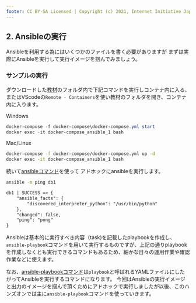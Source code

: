 ```yaml
---
footer: CC BY-SA Licensed | Copyright (c) 2021, Internet Initiative Japan Inc.
---
```


## 2. Ansibleの実行

Ansibleを利用する為にはいくつかのファイルを書く必要がありますが
まずは実際にAnsibleを実行して実行イメージを掴んでみましょう。

### サンプルの実行

ダウンロードした[教材](https://github.com/iij/ansible-exercise)のフォルダ内で下記コマンドを実行しコンテナ内に入る、
またはVScodeの`Remote - Containers`を使い教材のフォルダを開き、コンテナ内に入ります。

Windows

```powershell
docker-compose -f docker-compose\docker-compose.yml start
docker exec -it docker-compose_ansible_1 bash
```

Mac/Linux

```sh
docker-compose -f docker-compose/docker-compose.yml up -d
docker exec -it docker-compose_ansible_1 bash
```

続いて[ansibleコマンド](https://docs.ansible.com/ansible/latest/cli/ansible.html)を使って
アドホックにansibleを実行します。

```sh
ansible -m ping db1
```

```txt
db1 | SUCCESS => {
    "ansible_facts": {
        "discovered_interpreter_python": "/usr/bin/python"
    },
    "changed": false,
    "ping": "pong"
}
```

Ansibleは基本的に実行すべき内容（task)を記載したplaybookを作成し、`ansible-playbook`コマンドを用いて実行するものですが、上記の通りplaybookを作成しなくとも実行できるコマンドもあるため、細かな日々の運用作業や確認作業などに使えます。

なお、[ansible-playbookコマンド](https://docs.ansible.com/ansible/latest/cli/ansible-playbook.html)は`playbook`と呼ばれるYAMLファイルにしたがってAnsibleを実行するコマンドになります。
今回はAnsibleの実行イメージと出力のイメージを掴んで頂くためにアドホックで実行しましたが以後、このハンズオンでは主に`ansible-playbook`コマンドを使っていきます。
